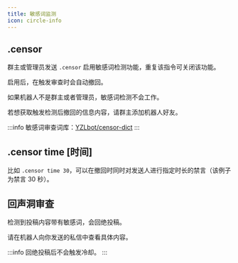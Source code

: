 ```yaml
---
title: 敏感词监测
icon: circle-info
---
```


## .censor

群主或管理员发送 `.censor` 启用敏感词检测功能，重复该指令可关闭该功能。

启用后，在触发审查时会自动撤回。

如果机器人不是群主或者管理员，敏感词检测不会工作。

若想获取触发检测后撤回的信息内容，请群主添加机器人好友。

:::info
敏感词审查词库：[YZLbot/censor-dict](https://github.com/YZLbot/censor-dict)
:::

## .censor time [时间]

比如 `.censor time 30`，可以在撤回时同时对发送人进行指定时长的禁言（该例子为禁言 30 秒）。

## 回声洞审查

检测到投稿内容带有敏感词，会回绝投稿。

请在机器人向你发送的私信中查看具体内容。

:::info
回绝投稿后不会触发冷却。
:::
